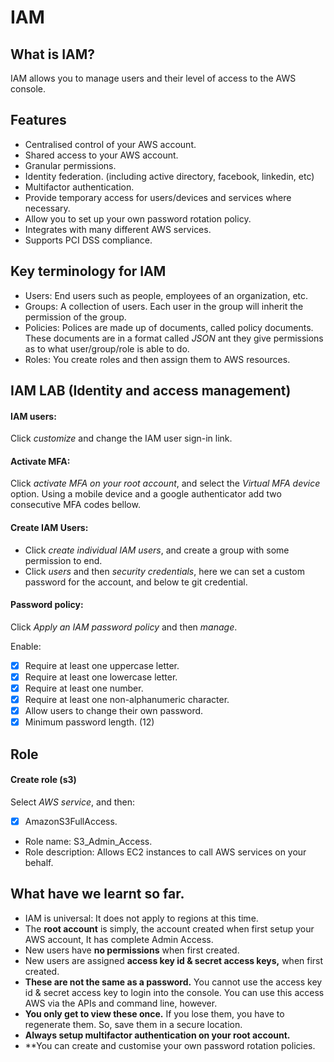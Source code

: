 # IAM
## What is IAM?

IAM allows you to manage users and their level of access to the AWS console.

## Features

- Centralised control of your AWS account.
- Shared access to your AWS account.
- Granular permissions.
- Identity federation. (including active directory, facebook, linkedin, etc)
- Multifactor authentication.
- Provide temporary access for users/devices and services where necessary.
- Allow you to set up your own password rotation policy.
- Integrates with many different AWS services.
- Supports PCI DSS compliance.

## Key terminology for IAM

- Users: End users such as people, employees of an organization, etc.
- Groups: A collection of users. Each user in the group will inherit the permission of the group.
- Policies: Polices are made up of documents, called policy documents. These documents are in a format called *JSON* ant they give permissions as to what user/group/role is able to do.
- Roles: You create roles and then assign them to AWS resources.

## IAM LAB (Identity and access management)
#### IAM users:

Click *customize* and change the IAM user sign-in link.

#### Activate MFA:

Click *activate MFA on your root account*, and select the *Virtual MFA device* option. Using a mobile device and a google authenticator add two consecutive MFA codes bellow.

#### Create IAM Users:

- Click *create individual IAM users*, and create a group with some permission to end.
- Click *users* and then *security credentials*, here we can set a custom password for the account, and below te git credential.

#### Password policy:

Click *Apply an IAM password policy* and then *manage*.

Enable:

- [x] Require at least one uppercase letter.
- [x] Require at least one lowercase letter.
- [x] Require at least one number.
- [x] Require at least one non-alphanumeric character.
- [x] Allow users to change their own password.
- [x] Minimum password length. (12)

## Role
#### Create role (s3)

Select *AWS service*, and then:

- [x] AmazonS3FullAccess.
- Role name: S3_Admin_Access.
- Role description: Allows EC2 instances to call AWS services on your behalf.

## What have we learnt so far.

- IAM is universal: It does not apply to regions at this time.
- The **root account** is simply, the account created when first setup your AWS account, It has complete Admin Access.
- New users have **no permissions** when first created.
- New users are assigned **access key id & secret access keys,** when first created.
- **These are not the same as a password.** You cannot use the access key id & secret access key to login into the console. You can use this access AWS via the APIs and command line, however.
- **You only get to view these once.** If you lose them, you have to regenerate them. So, save them in a secure location.
- **Always setup multifactor authentication on your root account.**
- **You can create and customise your own password rotation policies.